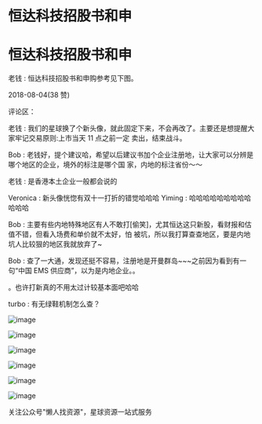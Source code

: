 # 恒达科技招股书和申

# 恒达科技招股书和申

老钱 : 恒达科技招股书和申购参考见下图。

2018-08-04(38 赞)

评论区：

老钱 : 我们的星球换了个新头像，就此固定下来，不会再改了。主要还是想提醒大家牢记交易原则:上市当天 11 点之前一定 卖出，结束战斗。

Bob : 老钱好，提个建议哈，希望以后建议书加个企业注册地，让大家可以分辨是哪个地区的企业，境外的标注是哪个国 家，内地的标注省份～～

老钱 : 是香港本土企业一般都会说的

Veronica : 新头像恍惚有双十一打折的错觉哈哈哈 Yiming : 哈哈哈哈哈哈哈哈哈哈哈哈

Bob : 主要有些内地特殊地区有人不敢打[偷笑]，尤其恒达这只新股，看财报和估值不错，但看入场费和单价就不太好，怕 被坑，所以我打算查查地区，要是内地坑人比较狠的地区我就放弃了~

Bob : 查了一大通，发现还挺不容易，注册地是开曼群岛~~~之前因为看到有一句“中国 EMS 供应商”，以为是内地企业。。

。也许打新真的不用太过计较基本面吧哈哈

turbo : 有无绿鞋机制怎么查？

![image](img/Image_510.png)

![image](img/Image_511.png)

![image](img/Image_512.png)

![image](img/Image_513.png)

![image](img/Image_514.png)

![image](img/Image_515.png)

关注公众号"懒人找资源"，星球资源一站式服务